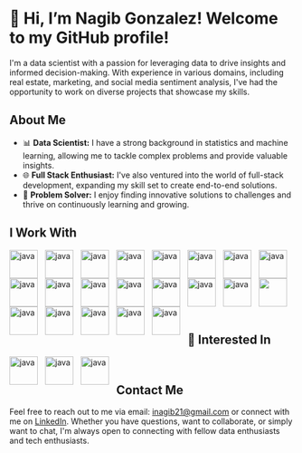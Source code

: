 # 👋 Hi, I’m Nagib Gonzalez! Welcome to my GitHub profile!

I'm a data scientist with a passion for leveraging data to drive insights and informed decision-making. With experience in various domains, including real estate, marketing, and social media sentiment analysis, I've had the opportunity to work on diverse projects that showcase my skills.

## About Me

- 📊 **Data Scientist:** I have a strong background in statistics and machine learning, allowing me to tackle complex problems and provide valuable insights.
- 🌐 **Full Stack Enthusiast:** I've also ventured into the world of full-stack development, expanding my skill set to create end-to-end solutions.
- 🚀 **Problem Solver:** I enjoy finding innovative solutions to challenges and thrive on continuously learning and growing.

## I Work With

<img align="left" width='50px' alt="java" style="padding-right:10px" src="https://cdn.jsdelivr.net/gh/devicons/devicon/icons/python/python-original.svg" >
<img align="left" width='50px' alt="java" style="padding-right:10px"  src="https://cdn.jsdelivr.net/gh/devicons/devicon/icons/javascript/javascript-original.svg">
<img align="left" width='50px' alt="java" style="padding-right:10px"  src="https://cdn.jsdelivr.net/gh/devicons/devicon/icons/typescript/typescript-original.svg">
<img align="left" width='50px' alt="java" style="padding-right:10px" src="https://cdn.jsdelivr.net/gh/devicons/devicon/icons/go/go-original.svg"> 				
<img align="left" width='50px' alt="java" style="padding-right:10px"  src="https://cdn.jsdelivr.net/gh/devicons/devicon/icons/fastapi/fastapi-original.svg">
<img align="left" width='50px' alt="java" style="padding-right:10px"  src="https://cdn.jsdelivr.net/gh/devicons/devicon/icons/django/django-plain-wordmark.svg"/>
<img align="left" width='50px' alt="java" style="padding-right:10px"  src="https://cdn.jsdelivr.net/gh/devicons/devicon/icons/flask/flask-original-wordmark.svg">         
<img align="left" width='50px' alt="java" style="padding-right:10px"  src="https://cdn.jsdelivr.net/gh/devicons/devicon/icons/react/react-original.svg">
<img align="left" width='50px' alt="java" style="padding-right:10px" src="https://cdn.jsdelivr.net/gh/devicons/devicon/icons/nextjs/nextjs-original.svg">
<img align="left" width='50px' alt="java" style="padding-right:10px" src="https://cdn.jsdelivr.net/gh/devicons/devicon/icons/mysql/mysql-original-wordmark.svg"> <img align="left" width='50px' alt="java" style="padding-right:10px"  src="https://cdn.jsdelivr.net/gh/devicons/devicon/icons/mongodb/mongodb-original-wordmark.svg"> <img align="left" width='50px' alt="java" style="padding-right:10px"  src="https://cdn.jsdelivr.net/gh/devicons/devicon/icons/postgresql/postgresql-original.svg"> <img align="left" width='50px' alt="java" style="padding-right:10px"  src="https://cdn.jsdelivr.net/gh/devicons/devicon/icons/redis/redis-original.svg">
<img align="left" width='50px' alt="java" style="padding-right:10px" src="https://cdn.jsdelivr.net/gh/devicons/devicon/icons/amazonwebservices/amazonwebservices-plain-wordmark.svg"> <img src="https://cdn.jsdelivr.net/gh/devicons/devicon/icons/googlecloud/googlecloud-original.svg" width='50'>  <img align="left" width='50px' alt="java" style="padding-right:10px"  src="https://cdn.jsdelivr.net/gh/devicons/devicon/icons/docker/docker-original.svg"> <img align="left" width='50px' alt="java" style="padding-right:10px" src="https://cdn.jsdelivr.net/gh/devicons/devicon/icons/jupyter/jupyter-original-wordmark.svg" /> <img align="left" width='50px' alt="java" style="padding-right:10px" src="https://cdn.jsdelivr.net/gh/devicons/devicon/icons/pytorch/pytorch-original.svg" /> <img align="left" width='50px' alt="java" style="padding-right:10px" src="https://cdn.jsdelivr.net/gh/devicons/devicon/icons/tensorflow/tensorflow-original.svg" /> <img align="left" width='50px' alt="java" style="padding-right:10px" src="https://cdn.jsdelivr.net/gh/devicons/devicon/icons/git/git-original.svg" /> <img align="left" width='50px' alt="java" style="padding-right:10px" src="https://cdn.jsdelivr.net/gh/devicons/devicon/icons/bash/bash-original.svg" />   


<br>
<br>

## 👀 Interested In


<img align="left" width='50px' alt="java" style="padding-right:10px" src="https://cdn.jsdelivr.net/gh/devicons/devicon/icons/rust/rust-plain.svg" /> <img  align="left" width='50px' alt="java" style="padding-right:10px"  src="https://cdn.jsdelivr.net/gh/devicons/devicon/icons/cplusplus/cplusplus-original.svg" /> <img align="left" width='50px' alt="java" style="padding-right:10px" src="https://cdn.jsdelivr.net/gh/devicons/devicon/icons/ocaml/ocaml-original.svg" />

          
          



<br>

## Contact Me

Feel free to reach out to me via email: inagib21@gmail.com or connect with me on [LinkedIn](https://www.linkedin.com/in/nagibgonzalez/). Whether you have questions, want to collaborate, or simply want to chat, I'm always open to connecting with fellow data enthusiasts and tech enthusiasts.



<!---
inagib21/inagib21 is a ✨ special ✨ repository because its `README.md` (this file) appears on your GitHub profile.
You can click the Preview link to take a look at your changes.
--->
